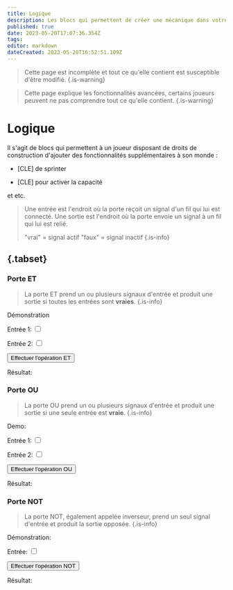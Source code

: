 ```yaml
---
title: Logique
description: Les blocs qui permettent de créer une mécanique dans votre monde
published: true
date: 2023-05-20T17:07:36.354Z
tags: 
editor: markdown
dateCreated: 2023-05-20T16:52:51.109Z
---
```


> Cette page est incomplète et tout ce qu'elle contient est susceptible d'être modifié.
{.is-warning}

> Cette page explique les fonctionnalités avancées, certains joueurs peuvent ne pas comprendre tout ce qu'elle contient.
{.is-warning}

# Logique

Il s'agit de blocs qui permettent à un joueur disposant de droits de construction d'ajouter des fonctionnalités supplémentaires à son monde :

- [CLE] de sprinter

- [CLE] pour activer la capacité

et etc.

> Une entrée est l'endroit où la porte reçoit un signal d'un fil qui lui est connecté.
> Une sortie est l'endroit où la porte envoie un signal à un fil qui lui est relié.
>
> "vrai" = signal actif
> "faux" = signal inactif
{.is-info}

## {.tabset}

### Porte ET

> La porte ET prend un ou plusieurs signaux d'entrée et produit une sortie si toutes les entrées sont **vraies**.
{.is-info}

Démonstration

<div class="input-container">
<label for="AND_input1">Entrée 1:</label> <input type="checkbox" id="AND_input1" class="input">
  
<label for="AND_input2">Entrée 2:</label> <input type="checkbox" id="AND_input2" class="input">
  
<button id="performANDButton" class="button">Effectuer l'opération ET</button>
<p id="AND_result">Résultat:</p>
</div>

 

### Porte OU

> La porte OU prend un ou plusieurs signaux d'entrée et produit une sortie si une seule entrée est **vraie**.
{.is-info}

Demo:

<div class="input-container">

<label for="OR_input1">Entrée 1:</label> <input type="checkbox" id="OR_input1" class="input">

  

<label for="OR_input2">Entrée 2:</label> <input type="checkbox" id="OR_input2" class="input">

<button id="performORButton" class="button">Effectuer l'opération OU</button>

<p id="OR_result">Résultat:</p>

</div>

### Porte NOT

> La porte NOT, également appelée inverseur, prend un seul signal d'entrée et produit la sortie opposée. 
{.is-info}

Démonstration:

<div class="input-container">

<label for="NOT_input1">Entrée:</label> <input type="checkbox" id="NOT_input1" class="input">

  

<button id="performNOTButton" class="button">Effectuer l'opération NOT</button>

<p id="NOT_result">Résultat:</p>

</div>